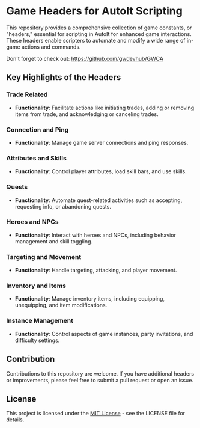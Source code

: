 # Game Headers for AutoIt Scripting

This repository provides a comprehensive collection of game constants, or "headers," essential for scripting in AutoIt for enhanced game interactions. These headers enable scripters to automate and modify a wide range of in-game actions and commands.

Don't forget to check out: https://github.com/gwdevhub/GWCA

## Key Highlights of the Headers

### Trade Related
- **Functionality**: Facilitate actions like initiating trades, adding or removing items from trade, and acknowledging or canceling trades.

### Connection and Ping
- **Functionality**: Manage game server connections and ping responses.

### Attributes and Skills
- **Functionality**: Control player attributes, load skill bars, and use skills.

### Quests
- **Functionality**: Automate quest-related activities such as accepting, requesting info, or abandoning quests.

### Heroes and NPCs
- **Functionality**: Interact with heroes and NPCs, including behavior management and skill toggling.

### Targeting and Movement
- **Functionality**: Handle targeting, attacking, and player movement.

### Inventory and Items
- **Functionality**: Manage inventory items, including equipping, unequipping, and item modifications.

### Instance Management
- **Functionality**: Control aspects of game instances, party invitations, and difficulty settings.

## Contribution

Contributions to this repository are welcome. If you have additional headers or improvements, please feel free to submit a pull request or open an issue.

## License

This project is licensed under the [MIT License](LICENSE) - see the LICENSE file for details.
